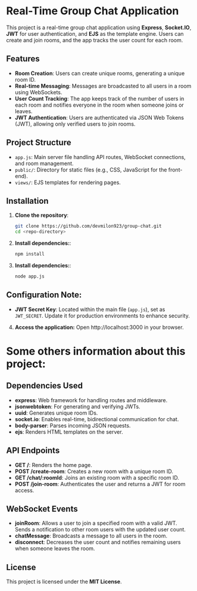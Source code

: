 # Real-Time Group Chat Application

This project is a real-time group chat application using **Express**, **Socket.IO**, **JWT** for user authentication, and **EJS** as the template engine. Users can create and join rooms, and the app tracks the user count for each room.

## Features

- **Room Creation**: Users can create unique rooms, generating a unique room ID.
- **Real-time Messaging**: Messages are broadcasted to all users in a room using WebSockets.
- **User Count Tracking**: The app keeps track of the number of users in each room and notifies everyone in the room when someone joins or leaves.
- **JWT Authentication**: Users are authenticated via JSON Web Tokens (JWT), allowing only verified users to join rooms.

## Project Structure

- `app.js`: Main server file handling API routes, WebSocket connections, and room management.
- `public/`: Directory for static files (e.g., CSS, JavaScript for the front-end).
- `views/`: EJS templates for rendering pages.

## Installation

1. **Clone the repository**:

   ```bash
   git clone https://github.com/devmilon923/group-chat.git
   cd <repo-directory>


2. **Install dependencies:**:

   ```bash
   npm install


3. **Install dependencies:**:

   ```bash
   node app.js


## Configuration Note:

- **JWT Secret Key**: Located within the main file (`app.js`), set as `JWT_SECRET`. Update it for production environments to enhance security.

4. **Access the application:** Open http://localhost:3000 in your browser.


# Some others information about this project:


## Dependencies Used

- **express**: Web framework for handling routes and middleware.
- **jsonwebtoken**: For generating and verifying JWTs.
- **uuid**: Generates unique room IDs.
- **socket.io**: Enables real-time, bidirectional communication for chat.
- **body-parser**: Parses incoming JSON requests.
- **ejs**: Renders HTML templates on the server.

## API Endpoints

- **GET /**: Renders the home page.
- **POST /create-room**: Creates a new room with a unique room ID.
- **GET /chat/:roomId**: Joins an existing room with a specific room ID.
- **POST /join-room**: Authenticates the user and returns a JWT for room access.

## WebSocket Events

- **joinRoom**: Allows a user to join a specified room with a valid JWT. Sends a notification to other room users with the updated user count.
- **chatMessage**: Broadcasts a message to all users in the room.
- **disconnect**: Decreases the user count and notifies remaining users when someone leaves the room.

## License

This project is licensed under the **MIT License**.
